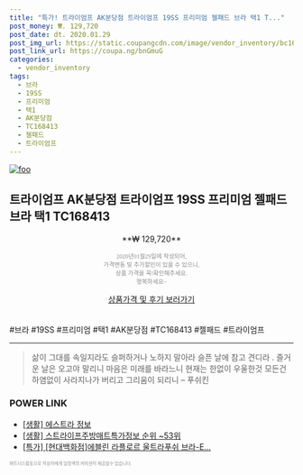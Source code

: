 ```yaml
--- 
title: "특가! 트라이엄프 AK분당점 트라이엄프 19SS 프리미엄 젤패드 브라 택1 T..." 
post_money: ₩. 129,720 
post_date: dt. 2020.01.29 
post_img_url: https://static.coupangcdn.com/image/vendor_inventory/bc16/5059f2a33285e4f2b54bc93c6827cb27b183a19df4d0c15b6e2ab6c71950.jpg 
post_link_url: https://coupa.ng/bnGmuG 
categories: 
  - vendor_inventory 
tags: 
  - 브라 
  - 19SS 
  - 프리미엄 
  - 택1 
  - AK분당점 
  - TC168413 
  - 젤패드 
  - 트라이엄프 
--- 
```

[![foo](https://static.coupangcdn.com/image/vendor_inventory/bc16/5059f2a33285e4f2b54bc93c6827cb27b183a19df4d0c15b6e2ab6c71950.jpg)](https://coupa.ng/bnGmuG) 

## 트라이엄프 AK분당점 트라이엄프 19SS 프리미엄 젤패드 브라 택1 TC168413 
<p style="text-align: center;">**₩ 129,720**</p> 
<p style="text-align: center;"><span style="color: #898c8f; font-family: Georgia,Times,serif; font-size: 0.75em;">2020년01월29일에 작성되어, <br>가격변동 및 추가할인이 있을 수 있으니,<br> 상품 가격을 꼭!확인해주세요.<br>행복하세요~</span> 
</p>	 
<div markdown="0" style="text-align: center;"><a href="https://coupa.ng/bnGmuG" class="btn btn--success">상품가격 및 후기 보러가기</a></div> 
<br><br> 
  #브라 #19SS #프리미엄 #택1 #AK분당점 #TC168413 #젤패드 #트라이엄프 
<hr> 

> 삶이 그대를 속일지라도 슬퍼하거나 노하지 말아라 슬픈 날에 참고 견디라 . 즐거운 날은 오고야 말리니 마음은 미래를 바라느니 현재는 한없이 우울한것 모든건 하염없이 사라지나가 버리고 그리움이 되리니 – 푸쉬킨 


### POWER LINK

* <a href="https://blog.naver.com/santokki14/221765164995" target="_blank"> [생활] 에스트라 정보 </a>
* <a href="https://blog.naver.com/sakai111/221774903530" target="_blank"> [생활] 스트라이프주방매트특가정보 순위 ~53위</a>
* <a href="https://blog.naver.com/sakai111/221790712470" target="_blank">[특가] [현대백화점]에블린 라플로르 울트라푸쉬 브라-E...</a>

<span style="color: #898c8f; font-family: Georgia,Times,serif; font-size: 0.55em;">파트너스활동으로 작성자에게 일정액의 커미션이 제공될수 있습니다.</span> 
